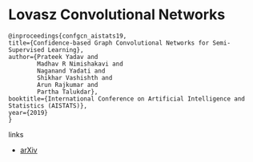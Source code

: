 # Lovasz Convolutional Networks

```
@inproceedings{confgcn_aistats19,    
title={Confidence-based Graph Convolutional Networks for Semi-Supervised Learning},    
author={Prateek Yadav and
        Madhav R Nimishakavi and
        Naganand Yadati and
        Shikhar Vashishth and
        Arun Rajkumar and
        Partha Talukdar},    
booktitle={International Conference on Artificial Intelligence and Statistics (AISTATS)},    
year={2019}   
}
```

links
- [arXiv](https://arxiv.org/abs/1805.11365)
